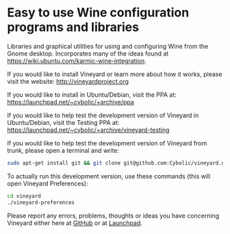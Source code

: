 # Easy to use Wine configuration programs and libraries

Libraries and graphical utilities for using and configuring Wine from the Gnome desktop.
Incorporates many of the ideas found at https://wiki.ubuntu.com/karmic-wine-integration.

If you would like to install Vineyard or learn more about how it works, please visit the website:
http://vineyardproject.org

If you would like to install in Ubuntu/Debian, visit the PPA at:
https://launchpad.net/~cybolic/+archive/ppa

If you would like to help test the development version of Vineyard in Ubuntu/Debian, visit the Testing PPA at:
https://launchpad.net/~cybolic/+archive/vineyard-testing

If you would like to help test the development version of Vineyard from trunk, please open a terminal and write:
```bash
sudo apt-get install git && git clone git@github.com:Cybolic/vineyard.git
```

To actually run this development version, use these commands (this will open Vineyard Preferences):
```bash
cd vineyard
./vineyard-preferences
```

Please report any errors, problems, thoughts or ideas you have concerning Vineyard either here at [GitHub](https://github.com/Cybolic/vineyard/issues) or at [Launchpad](https://bugs.launchpad.net/vineyard).
